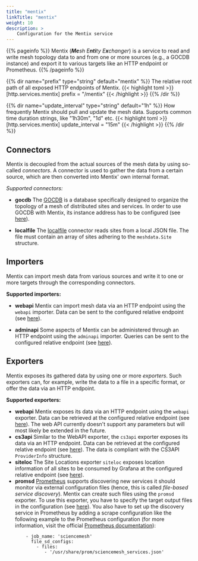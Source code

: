 ```yaml
---
title: "mentix"
linkTitle: "mentix"
weight: 10
description: >
    Configuration for the Mentix service
---
```


{{% pageinfo %}}
Mentix (_**Me**sh E**nti**ty E**x**changer_) is a service to read and write mesh topology data to and from one or more sources (e.g., a GOCDB instance) and export it to various targets like an HTTP endpoint or Prometheus.
{{% /pageinfo %}}

{{% dir name="prefix" type="string" default="mentix" %}}
The relative root path of all exposed HTTP endpoints of Mentix.
{{< highlight toml >}}
[http.services.mentix]
prefix = "/mentix"
{{< /highlight >}}
{{% /dir %}}

{{% dir name="update_interval" type="string" default="1h" %}}
How frequently Mentix should pull and update the mesh data. Supports common time duration strings, like "1h30m", "1d" etc.
{{< highlight toml >}}
[http.services.mentix]
update_interval = "15m"
{{< /highlight >}}
{{% /dir %}}

## Connectors
Mentix is decoupled from the actual sources of the mesh data by using so-called _connectors_. A connector is used to gather the data from a certain source, which are then converted into Mentix' own internal format.

_Supported connectors:_

- **gocdb** 
The [GOCDB](https://wiki.egi.eu/wiki/GOCDB/Documentation_Index) is a database specifically designed to organize the topology of a mesh of distributed sites and services. In order to use GOCDB with Mentix, its instance address has to be configured (see [here](gocdb)).

- **localfile**
The [localfile](localfile) connector reads sites from a local JSON file. The file must contain an array of sites adhering to the `meshdata.Site` structure.
 
## Importers
Mentix can import mesh data from various sources and write it to one or more targets through the corresponding connectors.

__Supported importers:__

- **webapi**
Mentix can import mesh data via an HTTP endpoint using the `webapi` importer. Data can be sent to the configured relative endpoint (see [here](webapi)).

- **adminapi**
  Some aspects of Mentix can be administered through an HTTP endpoint using the `adminapi` importer. Queries can be sent to the configured relative endpoint (see [here](adminapi)).

## Exporters
Mentix exposes its gathered data by using one or more _exporters_. Such exporters can, for example, write the data to a file in a specific format, or offer the data via an HTTP endpoint.

__Supported exporters:__

- **webapi**
Mentix exposes its data via an HTTP endpoint using the `webapi` exporter. Data can be retrieved at the configured relative endpoint (see [here](webapi)). The web API currently doesn't support any parameters but will most likely be extended in the future.
- **cs3api** Similar to the WebAPI exporter, the `cs3api` exporter exposes its data via an HTTP endpoint. Data can be retrieved at the configured relative endpoint (see [here](cs3api)). The data is compliant with the CS3API `ProviderInfo` structure.
- **siteloc** The Site Locations exporter `siteloc` exposes location information of all sites to be consumed by Grafana at the configured relative endpoint (see [here](siteloc)).  
- **promsd**
[Prometheus](https://prometheus.io/) supports discovering new services it should monitor via external configuration files (hence, this is called _file-based service discovery_). Mentix can create such files using the `promsd` exporter. To use this exporter, you have to specify the target output files in the configuration (see [here](promsd)). You also have to set up the discovery service in Prometheus by adding a scrape configuration like the following example to the Prometheus configuration (for more information, visit the official [Prometheus documentation](https://prometheus.io/docs/prometheus/latest/configuration/configuration/#file_sd_config)):
  ``` scrape_configs:
      - job_name: 'sciencemesh'
        file_sd_configs:
          - files:
             - '/usr/share/prom/sciencemesh_services.json'
  ```
